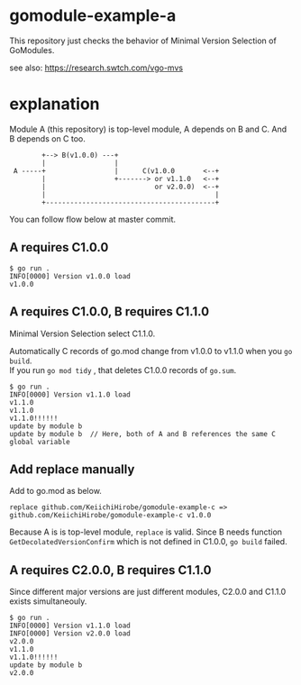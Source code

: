 # gomodule-example-a
This repository just checks the behavior of Minimal Version Selection of GoModules.

see also:
https://research.swtch.com/vgo-mvs

# explanation
Module A (this repository) is top-level module, A depends on B and C. And B depends on C too.

```
        +--> B(v1.0.0) ---+
        |                 |
 A -----+                 |      C(v1.0.0       <--+
        |                 +-------> or v1.1.0   <--+
        |                           or v2.0.0)  <--+
        |                                          |
        +------------------------------------------+
```

You can follow flow below at master commit.

## A requires C1.0.0
```
$ go run .
INFO[0000] Version v1.0.0 load                          
v1.0.0
```

## A requires C1.0.0, B requires C1.1.0
Minimal Version Selection select C1.1.0. 

Automatically C records of go.mod change from v1.0.0 to v1.1.0 when you `go build`.  
If you run  `go mod tidy` , that deletes C1.0.0 records of `go.sum`.

```
$ go run .
INFO[0000] Version v1.1.0 load                          
v1.1.0
v1.1.0
v1.1.0!!!!!!
update by module b
update by module b  // Here, both of A and B references the same C global variable
```

## Add replace manually
Add to go.mod as below.
```
replace github.com/KeiichiHirobe/gomodule-example-c => github.com/KeiichiHirobe/gomodule-example-c v1.0.0
```
Because A is is top-level module, `replace` is valid.
Since B needs function `GetDecolatedVersionConfirm` which is not defined in C1.0.0, `go build` failed.

## A requires C2.0.0, B requires C1.1.0
Since different major versions are just different modules, C2.0.0 and C1.1.0 exists simultaneouly.

```
$ go run .
INFO[0000] Version v1.1.0 load                          
INFO[0000] Version v2.0.0 load                          
v2.0.0
v1.1.0
v1.1.0!!!!!!
update by module b
v2.0.0
```